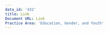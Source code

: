 ```yaml
---
data_id: '432'
title: Link
Document URL: Link
Practice Area: 'Education, Gender, and Youth'
---
```

